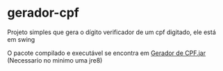 # gerador-cpf
Projeto simples que gera o dígito verificador de um cpf digitado, ele está em swing

O pacote compilado e executável se encontra em [Gerador de CPF.jar](/Gerador%20de%20CPF.jar) (Necessario no minimo uma jre8)
